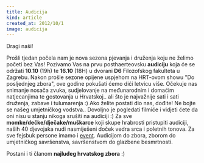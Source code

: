 ```yaml
---
title: Audicija
kind: article
created_at: 2012/10/1
image: audicija
---
```


Dragi naši!

Prošli tjedan počela nam je nova sezona pjevanja i druženja koju ne želimo početi bez Vas! Pozivamo Vas na prvu posthaerteovsku **audiciju** koja će se održati **10.10** (19h) te **16.10** (18H) u dvorani **D6** Filozofskog fakulteta u Zagrebu. Nakon prošle sezone opijene uspjehom na HRT-ovom showu "Do posljednjeg zbora", ove godine pokušati ćemo dići letvicu više. Očekuje nas snimanje nosača zvuka, sudjelovanje na međunarodnim i domaćim natjecanjima te gostovanja u Hrvatskoj.. ali što je najvažnije sati i sati druženja, zabave i tulumarenja :) Ako želite postati dio nas, dođite! Ne bojte se našeg umjetničkog vodstva.. Dovoljno je pogledati filmiće i vidjeti ćete da oni nisu u stanju nikoga srušiti na audiciji :) Za sve **momke/dečke/dječake/muškarce** koji skupe hrabrosti pristupiti audiciji, naših 40 djevojaka nudi nasmiješeni doček vedra srca i poletnih tonova. Za sve fejsbuk persone imamo i [event](http://www.facebook.com/events/405903576126089/). Audicijom do zbora, zborom do umjetničkog savršenstva, savršenstvom do glazbene besmrtnosti.

Postani i ti članom **najluđeg hrvatskog zbora** :)
